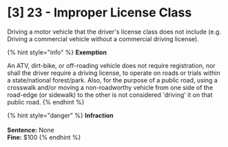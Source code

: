 # \[3] 23 - Improper License Class

Driving a motor vehicle that the driver's license class does not include (e.g. Driving a commercial vehicle without a commercial driving license).&#x20;

{% hint style="info" %}
**Exemption**

An ATV, dirt-bike, or off-roading vehicle does not require registration, nor shall the driver require a driving license, to operate on roads or trials within a state/national forest/park. Also, for the purpose of a public road, using a crosswalk and/or moving a non-roadworthy vehicle from one side of the road-edge (or sidewalk) to the other is not considered 'driving' it on that public road.
{% endhint %}

{% hint style="danger" %}
**Infraction**\
\
**Sentence:** None\
**Fine:** $100
{% endhint %}
